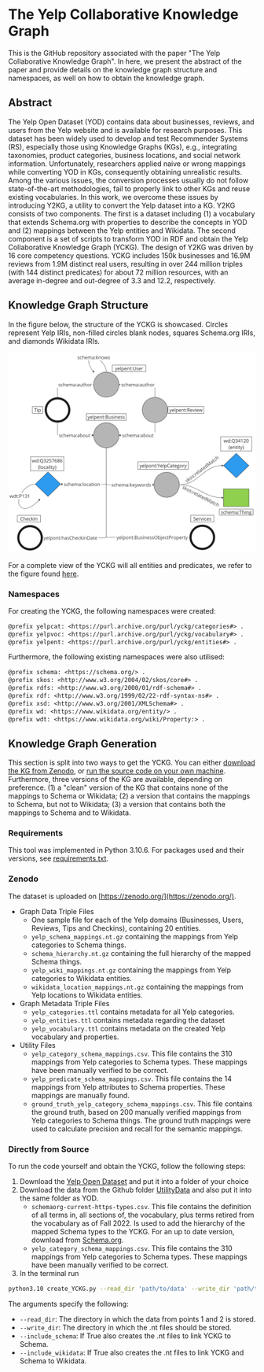 # The Yelp Collaborative Knowledge Graph
This is the GitHub repository associated with the paper "The Yelp Collaborative Knowledge Graph". In here, we present the abstract of the paper and provide details on the knowledge graph structure and namespaces, as well on how to obtain the knowledge graph.

## Abstract

The Yelp Open Dataset (YOD) contains data about businesses, reviews, and users from the Yelp website and is available for research purposes. This dataset has been widely used to develop and test Recommender Systems (RS), especially those using Knowledge Graphs (KGs), e.g., integrating taxonomies, product categories, business locations, and social network information. Unfortunately, researchers applied naive or wrong mappings while converting YOD in KGs, consequently obtaining unrealistic results. Among the various issues, the conversion processes usually do not follow state-of-the-art methodologies, fail to properly link to other KGs and reuse existing vocabularies. In this work, we overcome these issues by introducing Y2KG, a utility to convert the Yelp dataset into a KG. Y2KG consists of two components. The first is a dataset including (1) a vocabulary that extends Schema.org with properties to describe the concepts in YOD and (2) mappings between the Yelp entities and Wikidata. The second component is a set of scripts to transform YOD in RDF and obtain the Yelp Collaborative Knowledge Graph (YCKG). The design of Y2KG was driven by 16 core competency questions. YCKG includes 150k businesses and 16.9M reviews from 1.9M distinct real users, resulting in over 244 million triples (with 144 distinct predicates) for about 72 million resources, with an average in-degree and out-degree of 3.3 and 12.2, respectively.

## Knowledge Graph Structure
In the figure below, the structure of the YCKG is showcased. Circles represent Yelp IRIs, non-filled circles blank nodes, squares Schema.org IRIs, and diamonds Wikidata IRIs.

<img src="readmeFigs/YelpKGSchema.jpg" width="750" />

For a complete view of the YCKG will all entities and predicates, we refer to the figure found [here](/readmeFigs/FullYCKGOverview.jpg).

### Namespaces
For creating the YCKG, the following namespaces were created:
```ttl
@prefix yelpcat: <https://purl.archive.org/purl/yckg/categories#> .
@prefix yelpvoc: <https://purl.archive.org/purl/yckg/vocabulary#> .
@prefix yelpent: <https://purl.archive.org/purl/yckg/entities#> .
```
Furthermore, the following existing namespaces were also utilised:
```ttl
@prefix schema: <https://schema.org/> .
@prefix skos: <http://www.w3.org/2004/02/skos/core#> .
@prefix rdfs: <http://www.w3.org/2000/01/rdf-schema#> .
@prefix rdf: <http://www.w3.org/1999/02/22-rdf-syntax-ns#> .
@prefix xsd: <http://www.w3.org/2001/XMLSchema#> .
@prefix wd: <https://www.wikidata.org/entity/> .
@prefix wdt: <https://www.wikidata.org/wiki/Property:> .
```

## Knowledge Graph Generation
This section is split into two ways to get the YCKG. You can either [download the KG from Zenodo](#zenodo), or [run the source code on your own machine](#directly-from-source). Furthermore, three versions of the KG are available, depending on preference. (1) a "clean" version of the KG that contains none of the mappings to Schema or Wikidata; (2) a version that contains the mappings to Schema, but not to Wikidata; (3) a version that contains both the mappings to Schema and to Wikidata.

### Requirements
This tool was implemented in Python 3.10.6. For packages used and their versions, see [requirements.txt](requirements.txt).

### Zenodo
The dataset is uploaded on [https://zenodo.org/](https://zenodo.org/). 
- Graph Data Triple Files
    - One sample file for each of the Yelp domains (Businesses, Users, Reviews, Tips and Checkins), containing 20 entities.
    - ```yelp_schema_mappings.nt.gz``` containing the mappings from Yelp categories to Schema things.
    - ```schema_hierarchy.nt.gz``` containing the full hierarchy of the mapped Schema things.
    - ```yelp_wiki_mappings.nt.gz``` containing the mappings from Yelp categories to Wikidata entities.
    - ```wikidata_location_mappings.nt.gz``` containing the mappings from Yelp locations to Wikidata entities.
- Graph Metadata Triple Files
    - ```yelp_categories.ttl``` contains metadata for all Yelp categories.
    - ```yelp_entities.ttl``` contains metadata regarding the dataset
    - ```yelp_vocabulary.ttl``` contains metadata on the created Yelp vocabulary and properties.
- Utility Files
    - ```yelp_category_schema_mappings.csv```. This file contains the 310 mappings from Yelp categories to Schema types. These mappings have been manually verified to be correct. 
    - ```yelp_predicate_schema_mappings.csv```. This file contains the 14 mappings from Yelp attributes to Schema properties. These mappings are manually found.
    - ```ground_truth_yelp_category_schema_mappings.csv```. 
    This file contains the ground truth, based on 200 manually verified mappings from Yelp categories to Schema things.  The ground truth mappings were used to calculate precision and recall for the semantic mappings.

### Directly from Source
To run the code yourself and obtain the YCKG, follow the following steps:
1. Download the [Yelp Open Dataset](https://www.yelp.com/dataset) and put it into a folder of your choice
2. Download the data from the Github folder [UtilityData](UtilityData) and also put it into the same folder as YOD.
   - ```schemaorg-current-https-types.csv```. This file contains the definition of all terms in, all sections of, the vocabulary, plus terms retired from the vocabulary as of Fall 2022. Is used to add the hierarchy of the mapped Schema types to the YCKG. For an up to date version, download from [Schema.org](https://schema.org/docs/developers.html).
   - ```yelp_category_schema_mappings.csv```. This file contains the 310 mappings from Yelp categories to Schema types. These mappings have been manually verified to be correct.
3. In the terminal run

```bash
python3.10 create_YCKG.py --read_dir 'path/to/data' --write_dir 'path/to/destination' --include_schema True --include_wikidata True
```

The arguments specify the following:
- ```--read_dir```: The directory in which the data from points 1 and 2 is stored.
- ```--write_dir```: The directory in which the .nt files should be stored.
- ```--include_schema```: If True also creates the .nt files to link YCKG to Schema.
- ```--include_wikidata```: If True also creates the .nt files to link YCKG and Schema to Wikidata.
